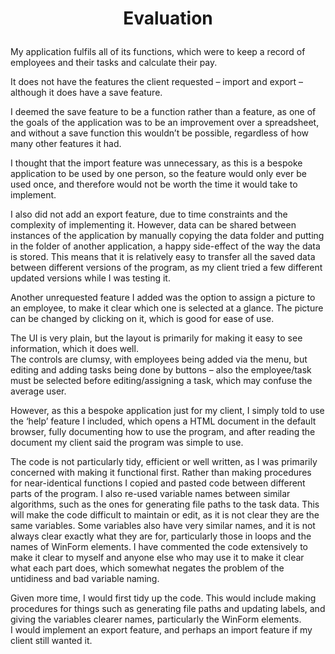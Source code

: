 # <p align="center">Evaluation</p>
My application fulfils all of its functions, which were to keep a record of employees and their tasks and calculate their pay.  

It does not have the features the client requested – import and export – although it does have a save feature.  

I deemed the save feature to be a function rather than a feature, as one of the goals of the application was to be an improvement over a spreadsheet, and without a save function this wouldn’t be possible, regardless of how many other features it had.  

I thought that the import feature was unnecessary, as this is a bespoke application to be used by one person, so the feature would only ever be used once, and therefore would not be worth the time it would take to implement.  

I also did not add an export feature, due to time constraints and the complexity of implementing it. However, data can be shared between instances of the application by manually copying the data folder and putting in the folder of another application, a happy side-effect of the way the data is stored. This means that it is relatively easy to transfer all the saved data between different versions of the program, as my client tried a few different updated versions while I was testing it.  

Another unrequested feature I added was the option to assign a picture to an employee, to make it clear which one is selected at a glance. The picture can be changed by clicking on it, which is good for ease of use.  

The UI is very plain, but the layout is primarily for making it easy to see information, which it does well.  
The controls are clumsy, with employees being added via the menu, but editing and adding tasks being done by buttons – also the employee/task must be selected before editing/assigning a task, which may confuse the average user.  

However, as this a bespoke application just for my client, I simply told to use the ‘help’ feature I included, which opens a HTML document in the default browser, fully documenting how to use the program, and after reading the document my client said the program was simple to use.  

The code is not particularly tidy, efficient or well written, as I was primarily concerned with making it functional first. Rather than making procedures for near-identical functions I copied and pasted code between different parts of the program. I also re-used variable names between similar algorithms, such as the ones for generating file paths to the task data. This will make the code difficult to maintain or edit, as it is not clear they are the same variables. Some variables also have very similar names, and it is not always clear exactly what they are for, particularly those in loops and the names of WinForm elements.
I have commented the code extensively to make it clear to myself and anyone else who may use it to make it clear what each part does, which somewhat negates the problem of the untidiness and bad variable naming.  

Given more time, I would first tidy up the code. This would include making procedures for things such as generating file paths and updating labels, and giving the variables clearer names, particularly the WinForm elements.  
I would implement an export feature, and perhaps an import feature if my client still wanted it.
